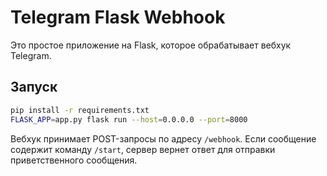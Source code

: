 # Telegram Flask Webhook

Это простое приложение на Flask, которое обрабатывает вебхук Telegram.

## Запуск

```bash
pip install -r requirements.txt
FLASK_APP=app.py flask run --host=0.0.0.0 --port=8000
```

Вебхук принимает POST-запросы по адресу `/webhook`. Если сообщение содержит
команду `/start`, сервер вернет ответ для отправки приветственного сообщения.
